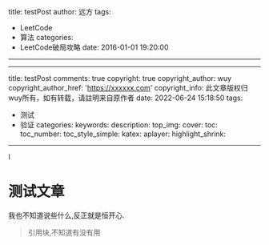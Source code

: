 title: testPost
author: 远方
tags:
  - LeetCode
  - 算法
categories:
  - LeetCode破局攻略
date: 2016-01-01 19:20:00
---
---
title: testPost
comments: true
copyright: true
copyright_author: wuy
copyright_author_href: 'https://xxxxxx.com'
copyright_info: 此文章版权归wuy所有，如有转载，请註明来自原作者
date: 2022-06-24 15:18:50
tags:
  - 测试
  - 验证 
categories:
keywords:
description:
top_img:
cover:
toc:
toc_number:
toc_style_simple:
katex:
aplayer:
highlight_shrink:
---



l

# 测试文章

我也不知道说些什么,反正就是恒开心.



> 引用块,不知道有没有用

